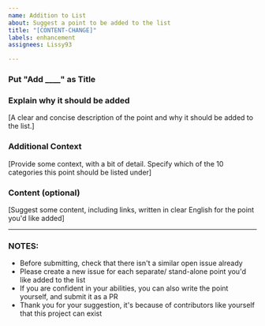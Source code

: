 ```yaml
---
name: Addition to List
about: Suggest a point to be added to the list
title: "[CONTENT-CHANGE]"
labels: enhancement
assignees: Lissy93

---
```


### Put "Add ____" as Title

### Explain why it should be added
[A clear and concise description of the point and why it should be added to the list.]

### Additional Context
[Provide some context, with a bit of detail. Specify which of the 10 categories this point should be listed under]

### Content (optional)
[Suggest some content, including links, written in clear English for the point you'd like added]

---

### NOTES:
- Before submitting, check that there isn't a similar open issue already 
- Please create a new issue for each separate/ stand-alone point you'd like added to the list
- If you are confident in your abilities, you can also write the point yourself, and submit it as a PR
- Thank you for your suggestion, it's because of contributors like yourself that this project can exist
